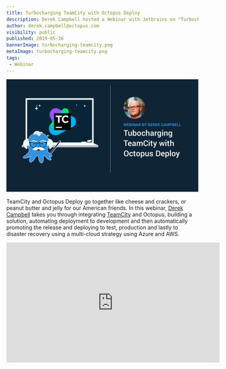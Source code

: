 ```yaml
---
title: Turbocharging TeamCity with Octopus Deploy
description: Derek Campbell hosted a Webinar with Jetbrains on "Turbocharging TeamCity with Octopus Deploy"
author: derek.campbell@octopus.com
visibility: public
published: 2019-05-16
bannerImage: turbocharging-teamcity.png
metaImage: turbocharging-teamcity.png
tags:
 - Webinar
---
```


![Derek Campbell hosted a Webinar in conjunction with Jetbrains on "Turbocharging TeamCity with Octopus Deploy"](turbocharging-teamcity.png)

TeamCity and Octopus Deploy go together like cheese and crackers, or peanut butter and jelly for our American friends.  In this webinar, [Derek Campbell](https://twitter.com/octoderek) takes you through integrating [TeamCity](https://www.jetbrains.com/teamcity/) and Octopus, building a solution, automating deployment to development and then automatically promoting the release and deploying to test, production and lastly to disaster recovery using a multi-cloud strategy using Azure and AWS.

<iframe width="560" height="315" src="https://www.youtube.com/embed/DlbQUdFFDMU" frameborder="0" allowfullscreen></iframe>
